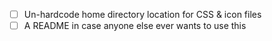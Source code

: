 - [ ] Un-hardcode home directory location for CSS & icon files
- [ ] A README in case anyone else ever wants to use this
